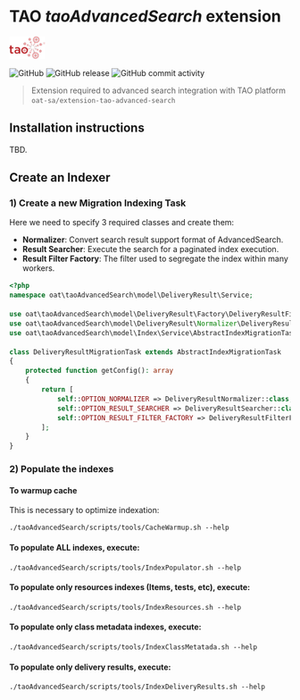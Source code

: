 # TAO _taoAdvancedSearch_ extension

![TAO Logo](https://github.com/oat-sa/taohub-developer-guide/raw/master/resources/tao-logo.png)

![GitHub](https://img.shields.io/github/license/oat-sa/extension-tao-advanced-search.svg)
![GitHub release](https://img.shields.io/github/release/oat-sa/extension-tao-advanced-search.svg)
![GitHub commit activity](https://img.shields.io/github/commit-activity/y/oat-sa/extension-tao-advanced-search.svg)

> Extension required to advanced search integration with TAO platform `oat-sa/extension-tao-advanced-search`

## Installation instructions

TBD.

## Create an Indexer

### 1) Create a new Migration Indexing Task

Here we need to specify 3 required classes and create them:

- **Normalizer**: Convert search result support format of AdvancedSearch.
- **Result Searcher**: Execute the search for a paginated index execution.
- **Result Filter Factory**: The filter used to segregate the index within many workers. 

```php
<?php
namespace oat\taoAdvancedSearch\model\DeliveryResult\Service;

use oat\taoAdvancedSearch\model\DeliveryResult\Factory\DeliveryResultFilterFactory;
use oat\taoAdvancedSearch\model\DeliveryResult\Normalizer\DeliveryResultNormalizer;
use oat\taoAdvancedSearch\model\Index\Service\AbstractIndexMigrationTask;

class DeliveryResultMigrationTask extends AbstractIndexMigrationTask
{
    protected function getConfig(): array
    {
        return [
            self::OPTION_NORMALIZER => DeliveryResultNormalizer::class,
            self::OPTION_RESULT_SEARCHER => DeliveryResultSearcher::class,
            self::OPTION_RESULT_FILTER_FACTORY => DeliveryResultFilterFactory::class,
        ];
    }
}
``` 

### 2) Populate the indexes

#### To warmup cache

This is necessary to optimize indexation:

```shell
./taoAdvancedSearch/scripts/tools/CacheWarmup.sh --help
```

#### To populate ALL indexes, execute:

```shell script
./taoAdvancedSearch/scripts/tools/IndexPopulator.sh --help
```

#### To populate only resources indexes (Items, tests, etc), execute:

```shell script
./taoAdvancedSearch/scripts/tools/IndexResources.sh --help
```

#### To populate only class metadata indexes, execute:

```shell script
./taoAdvancedSearch/scripts/tools/IndexClassMetatada.sh --help
```

#### To populate only delivery results, execute:

```shell script
./taoAdvancedSearch/scripts/tools/IndexDeliveryResults.sh --help
```

